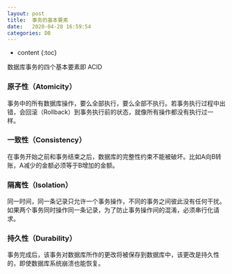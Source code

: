 ```yaml
---
layout: post
title:  事务的基本要素
date:   2020-04-28 16:59:54
categories: DB
---
```


* content
{:toc}

数据库事务的四个基本要素即 ACID

### 原子性（Atomicity）

事务中的所有数据库操作，要么全部执行，要么全部不执行。若事务执行过程中出错，会回滚（Rollback）到事务执行前的状态，就像所有操作都没有执行过一样。

### 一致性（Consistency）

在事务开始之前和事务结束之后，数据库的完整性约束不能被破坏。比如A向B转账，A减少的金额必须等于B增加的金额。

### 隔离性（Isolation）

同一时间，同一条记录只允许一个事务操作，不同的事务之间彼此没有任何干扰。如果两个事务同时操作同一条记录，为了防止事务操作间的混淆，必须串行化请求。

### 持久性（Durability）

事务完成后，该事务对数据库所作的更改将被保存到数据库中，该更改是持久性的，即使数据库系统崩溃也能恢复。


